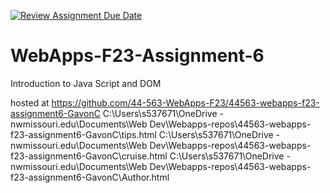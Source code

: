 [![Review Assignment Due Date](https://classroom.github.com/assets/deadline-readme-button-24ddc0f5d75046c5622901739e7c5dd533143b0c8e959d652212380cedb1ea36.svg)](https://classroom.github.com/a/b9NC0g7h)
# WebApps-F23-Assignment-6
Introduction to Java Script and DOM

hosted at
https://github.com/44-563-WebApps-F23/44563-webapps-f23-assignment6-GavonC 
C:\Users\s537671\OneDrive - nwmissouri.edu\Documents\Web Dev\Webapps-repos\44563-webapps-f23-assignment6-GavonC\tips.html
C:\Users\s537671\OneDrive - nwmissouri.edu\Documents\Web Dev\Webapps-repos\44563-webapps-f23-assignment6-GavonC\cruise.html
C:\Users\s537671\OneDrive - nwmissouri.edu\Documents\Web Dev\Webapps-repos\44563-webapps-f23-assignment6-GavonC\Author.html